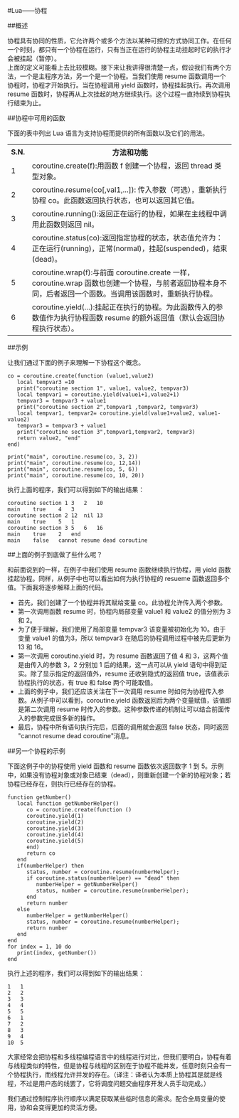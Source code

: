 #Lua——协程  

##概述 
 
协程具有协同的性质，它允许两个或多个方法以某种可控的方式协同工作。在任何一个时刻，都只有一个协程在运行，只有当正在运行的协程主动挂起时它的执行才会被挂起（暂停）。  
上面的定义可能看上去比较模糊。接下来让我讲得很清楚一点，假设我们有两个方法，一个是主程序方法，另一个是一个协程。当我们使用 resume 函数调用一个协程时，协程才开始执行。当在协程调用 yield 函数时，协程挂起执行。再次调用 resume 函数时，协程再从上次挂起的地方继续执行。这个过程一直持续到协程执行结束为止。  

##协程中可用的函数  

下面的表中列出 Lua 语言为支持协程而提供的所有函数以及它们的用法。  

<table>
	<tr>
		<th>S.N.</th>
		<th>方法和功能</th>
	</tr>
	<tr>
		<td>1</td>
		<td>coroutine.create(f):用函数 f 创建一个协程，返回 thread 类型对象。</td>
	</tr>
	<tr>
		<td>2</td>
		<td>coroutine.resume(co[,val1,...]): 传入参数（可选），重新执行协程 co。此函数返回执行状态，也可以返回其它值。</td>
	</tr>
	<tr>
		<td>3</td>
		<td>coroutine.running():返回正在运行的协程，如果在主线程中调用此函数则返回 nil。</td>
	</tr>
	<tr>
		<td>4</td>
		<td>coroutine.status(co):返回指定协程的状态，状态值允许为：正在运行(running)，正常(normal)，挂起(suspended)，结束(dead)。</td>
	</tr>
	<tr>
		<td>5</td>
		<td>coroutine.wrap(f):与前面 coroutine.create 一样，coroutine.wrap 函数也创建一个协程，与前者返回协程本身不同，后者返回一个函数。当调用该函数时，重新执行协程。</td>
	</tr>
	<tr>
		<td>6</td>
		<td>coroutine.yield(...):挂起正在执行的协程。为此函数传入的参数值作为执行协程函数 resume 的额外返回值（默认会返回协程执行状态）。</td>
	</tr>
</table>

##示例  

让我们通过下面的例子来理解一下协程这个概念。  

```
co = coroutine.create(function (value1,value2)
   local tempvar3 =10
   print("coroutine section 1", value1, value2, tempvar3)
   local tempvar1 = coroutine.yield(value1+1,value2+1)
   tempvar3 = tempvar3 + value1
   print("coroutine section 2",tempvar1 ,tempvar2, tempvar3)
   local tempvar1, tempvar2= coroutine.yield(value1+value2, value1-value2)
   tempvar3 = tempvar3 + value1
   print("coroutine section 3",tempvar1,tempvar2, tempvar3)
   return value2, "end"
end)

print("main", coroutine.resume(co, 3, 2))
print("main", coroutine.resume(co, 12,14))
print("main", coroutine.resume(co, 5, 6))
print("main", coroutine.resume(co, 10, 20))
```  

执行上面的程序，我们可以得到如下的输出结果：  

```
coroutine section 1	3	2	10
main	true	4	3
coroutine section 2	12	nil	13
main	true	5	1
coroutine section 3	5	6	16
main	true	2	end
main	false	cannot resume dead coroutine
```  

##上面的例子到底做了些什么呢？  

和前面说到的一样，在例子中我们使用 resume 函数继续执行协程，用 yield 函数挂起协程。同样，从例子中也可以看出如何为执行协程的 resueme 函数返回多个值。下面我将逐步解释上面的代码。  

<ul>
	<li>首先，我们创建了一个协程并将其赋给变量 co。此协程允许传入两个参数。</li>
	<li>第一次调用函数 resume 时，协程内局部变量 value1 和 value2 的值分别为 3 和 2。</li>
	<li>为了便于理解，我们使用了局部变量 tempvar3 该变量被初始化为 10。由于变量 value1 的值为3，所以 tempvar3 在随后的协程调用过程中被先后更新为 13 和 16。</li>
	<li>第一次调用 coroutine.yield 时，为 resume 函数返回了值 4 和 3，这两个值是由传入的参数 3，2 分别加 1 后的结果，这一点可以从 yield 语句中得到证实。除了显示指定的返回值外，resume 还收到隐式的返回值 true，该值表示协程执行的状态，有 true 和 false 两个可能取值。</li>
	<li>上面的例子中，我们还应该关注在下一次调用 resume 时如何为协程传入参数。从例子中可以看到，coroutine.yield 函数返回后为两个变量赋值，该值即是第二次调用 resume 时传入的参数。这种参数传递的机制让可以结合前面传入的参数完成很多新的操作。</li>
	<li>最后，协程中所有语句执行完后，后面的调用就会返回 false 状态，同时返回 "cannot resume dead coroutine"消息。</li>
</ul>

##另一个协程的示例  

下面这例子中的协程使用 yield 函数和 resume 函数依次返回数字 1 到 5。示例中，如果没有协程对象或对象已结束（dead），则重新创建一个新的协程对象；若协程已经存在，则执行已经存在的协程。  

```
function getNumber()
   local function getNumberHelper()
      co = coroutine.create(function ()
      coroutine.yield(1)
      coroutine.yield(2)
      coroutine.yield(3)
      coroutine.yield(4)
      coroutine.yield(5)
      end)
      return co
   end
   if(numberHelper) then
      status, number = coroutine.resume(numberHelper);
      if coroutine.status(numberHelper) == "dead" then
         numberHelper = getNumberHelper()
         status, number = coroutine.resume(numberHelper);
      end
      return number
   else
      numberHelper = getNumberHelper()
      status, number = coroutine.resume(numberHelper);
      return number
   end
end
for index = 1, 10 do
   print(index, getNumber())
end
```  
执行上述的程序，我们可以得到如下的输出结果：  

```
1	1
2	2
3	3
4	4
5	5
6	1
7	2
8	3
9	4
10	5
```

大家经常会把协程和多线程编程语言中的线程进行对比，但我们要明白，协程有着与线程类似的特性，但是协程与线程的区别在于协程不能并发，任意时刻只会有一个协程执行，而线程允许并发的存在。（译注：译者认为本质上协程其是就是线程，不过是用户态的线罢了，它将调度问题交由程序开发人员手动完成。）  

我们通过控制程序执行顺序以满足获取某些临时信息的需求。配合全局变量的使用，协和会变得更加的灵活方便。